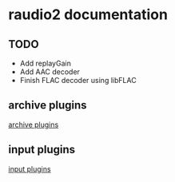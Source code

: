# raudio2 documentation

## TODO

* Add replayGain
* Add AAC decoder
* Finish FLAC decoder using libFLAC

## archive plugins

[archive plugins](archive-plugin.md)

## input plugins

[input plugins](input-plugin.md)
